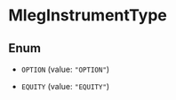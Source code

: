 

# MlegInstrumentType

## Enum


* `OPTION` (value: `"OPTION"`)

* `EQUITY` (value: `"EQUITY"`)



